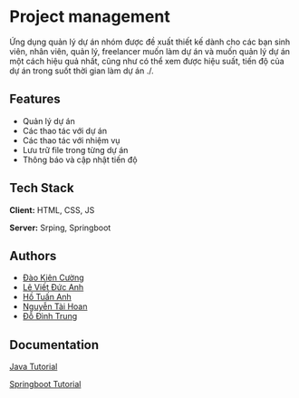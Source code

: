 
# Project management
Ứng dụng quản lý dự án nhóm được đề xuất thiết kế dành cho các bạn sinh viên, nhân viên, quản lý, freelancer muốn làm dự án và muốn quản lý dự án một cách hiệu quả nhất, cũng như có thể xem được hiệu suất, tiến độ của dự án trong suốt thời gian làm dự án ./.


## Features

- Quản lý dự án
- Các thao tác với dự án
- Các thao tác với nhiệm vụ
- Lưu trữ file trong từng dự án
- Thông báo và cập nhật tiến độ



## Tech Stack

**Client:** HTML, CSS, JS

**Server:** Srping, Springboot


## Authors

- [Đào Kiên Cường](https://www.github.com/daokiencuong)
- [Lê Viết Đức Anh](https://github.com/levietducanh99)
- [Hồ Tuấn Anh](https://github.com/tuan6100)
- [Nguyễn Tài Hoan](https://github.com/hoan99111)
- [Đỗ Đình Trung](https://github.com/trung2604)


## Documentation

[Java Tutorial](https://www.w3schools.com/java/default.asp)

[Springboot Tutorial](https://docs.spring.io/spring-boot/index.html)

